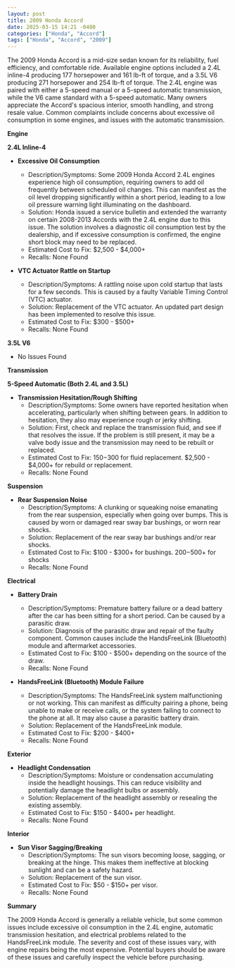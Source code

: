 ```yaml
---
layout: post
title: 2009 Honda Accord
date: 2025-03-15 14:21 -0400
categories: ["Honda", "Accord"]
tags: ["Honda", "Accord", "2009"]
---
```

The 2009 Honda Accord is a mid-size sedan known for its reliability, fuel efficiency, and comfortable ride. Available engine options included a 2.4L inline-4 producing 177 horsepower and 161 lb-ft of torque, and a 3.5L V6 producing 271 horsepower and 254 lb-ft of torque. The 2.4L engine was paired with either a 5-speed manual or a 5-speed automatic transmission, while the V6 came standard with a 5-speed automatic. Many owners appreciate the Accord's spacious interior, smooth handling, and strong resale value. Common complaints include concerns about excessive oil consumption in some engines, and issues with the automatic transmission.

**Engine**

**2.4L Inline-4**

*   **Excessive Oil Consumption**
    *   Description/Symptoms: Some 2009 Honda Accord 2.4L engines experience high oil consumption, requiring owners to add oil frequently between scheduled oil changes. This can manifest as the oil level dropping significantly within a short period, leading to a low oil pressure warning light illuminating on the dashboard.
    *   Solution: Honda issued a service bulletin and extended the warranty on certain 2008-2013 Accords with the 2.4L engine due to this issue. The solution involves a diagnostic oil consumption test by the dealership, and if excessive consumption is confirmed, the engine short block may need to be replaced.
    *   Estimated Cost to Fix: $2,500 - $4,000+
    *   Recalls: None Found

*   **VTC Actuator Rattle on Startup**
    *   Description/Symptoms: A rattling noise upon cold startup that lasts for a few seconds. This is caused by a faulty Variable Timing Control (VTC) actuator.
    *   Solution: Replacement of the VTC actuator. An updated part design has been implemented to resolve this issue.
    *   Estimated Cost to Fix: $300 - $500+
    *   Recalls: None Found

**3.5L V6**

*   No Issues Found

**Transmission**

**5-Speed Automatic (Both 2.4L and 3.5L)**

*   **Transmission Hesitation/Rough Shifting**
    *   Description/Symptoms: Some owners have reported hesitation when accelerating, particularly when shifting between gears. In addition to hesitation, they also may experience rough or jerky shifting.
    *   Solution: First, check and replace the transmission fluid, and see if that resolves the issue. If the problem is still present, it may be a valve body issue and the transmission may need to be rebuilt or replaced.
    *   Estimated Cost to Fix: $150-$300 for fluid replacement. $2,500 - $4,000+ for rebuild or replacement.
    *   Recalls: None Found

**Suspension**

*   **Rear Suspension Noise**
    *   Description/Symptoms: A clunking or squeaking noise emanating from the rear suspension, especially when going over bumps. This is caused by worn or damaged rear sway bar bushings, or worn rear shocks.
    *   Solution: Replacement of the rear sway bar bushings and/or rear shocks.
    *   Estimated Cost to Fix: $100 - $300+ for bushings. $200-$500+ for shocks
    *   Recalls: None Found

**Electrical**

*   **Battery Drain**
    *   Description/Symptoms: Premature battery failure or a dead battery after the car has been sitting for a short period. Can be caused by a parasitic draw.
    *   Solution: Diagnosis of the parasitic draw and repair of the faulty component. Common causes include the HandsFreeLink (Bluetooth) module and aftermarket accessories.
    *   Estimated Cost to Fix: $100 - $500+ depending on the source of the draw.
    *   Recalls: None Found

*   **HandsFreeLink (Bluetooth) Module Failure**
    *   Description/Symptoms: The HandsFreeLink system malfunctioning or not working. This can manifest as difficulty pairing a phone, being unable to make or receive calls, or the system failing to connect to the phone at all. It may also cause a parasitic battery drain.
    *   Solution: Replacement of the HandsFreeLink module.
    *   Estimated Cost to Fix: $200 - $400+
    *   Recalls: None Found

**Exterior**

*   **Headlight Condensation**
    *   Description/Symptoms: Moisture or condensation accumulating inside the headlight housings. This can reduce visibility and potentially damage the headlight bulbs or assembly.
    *   Solution: Replacement of the headlight assembly or resealing the existing assembly.
    *   Estimated Cost to Fix: $150 - $400+ per headlight.
    *   Recalls: None Found

**Interior**

*   **Sun Visor Sagging/Breaking**
    *   Description/Symptoms: The sun visors becoming loose, sagging, or breaking at the hinge. This makes them ineffective at blocking sunlight and can be a safety hazard.
    *   Solution: Replacement of the sun visor.
    *   Estimated Cost to Fix: $50 - $150+ per visor.
    *   Recalls: None Found

**Summary**

The 2009 Honda Accord is generally a reliable vehicle, but some common issues include excessive oil consumption in the 2.4L engine, automatic transmission hesitation, and electrical problems related to the HandsFreeLink module. The severity and cost of these issues vary, with engine repairs being the most expensive. Potential buyers should be aware of these issues and carefully inspect the vehicle before purchasing.

